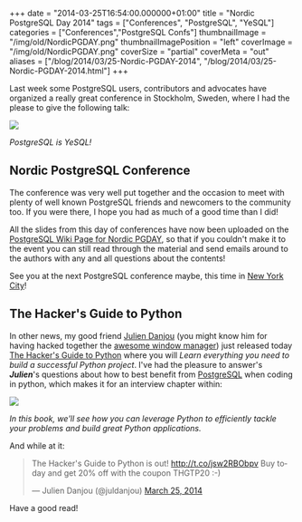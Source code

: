 +++
date = "2014-03-25T16:54:00.000000+01:00"
title = "Nordic PostgreSQL Day 2014"
tags = ["Conferences", "PostgreSQL", "YeSQL"]
categories = ["Conferences","PostgreSQL Confs"]
thumbnailImage = "/img/old/NordicPGDAY.png"
thumbnailImagePosition = "left"
coverImage = "/img/old/NordicPGDAY.png"
coverSize = "partial"
coverMeta = "out"
aliases = ["/blog/2014/03/25-Nordic-PGDAY-2014",
           "/blog/2014/03/25-Nordic-PGDAY-2014.html"]
+++

Last week some PostgreSQL users, contributors and advocates have organized a
really great conference in Stockholm, Sweden, where I had the please to give
the following talk:


<div class="figure center dim-margin">
  <a href="/images/confs/NordicPGDAY.pdf">
    <img src="/img/old/NordicPGDAY.png">
  </a>
</div>

*PostgreSQL is YeSQL!*

## Nordic PostgreSQL Conference

The conference was very well put together and the occasion to meet with
plenty of well known PostgreSQL friends and newcomers to the community too.
If you were there, I hope you had as much of a good time than I did!

All the slides from this day of conferences have now been uploaded on the
[PostgreSQL Wiki Page for Nordic PGDAY](https://wiki.postgresql.org/wiki/Nordic_PGDay_2014), so that if you couldn't make it to
the event you can still read through the material and send emails around to
the authors with any and all questions about the contents!

See you at the next PostgreSQL conference maybe, this time in 
[New York City](http://nyc.pgconf.us/2014/)!


## The Hacker's Guide to Python

In other news, my good friend 
[Julien Danjou](http://julien.danjou.info/) (you might know him for having
hacked together the 
[awesome window manager](http://awesome.naquadah.org/)) just released today
[The Hacker's Guide to Python](http://julien.danjou.info/books/the-hacker-guide-to-python) where you will 
*Learn everything you need to
build a successful Python project*. I've had the pleasure to answer's
***Julien***'s questions about how to best benefit from 
[PostgreSQL](http://www.postgresql.org/) when coding in
python, which makes it for an interview chapter within:


<div class="figure center dim-margin">
  <a href="http://julien.danjou.info/books/the-hacker-guide-to-python">
    <img src="/img/old/the-hacker-guide-to-python.png">
  </a>
</div>

*In this book, we'll see how you can leverage Python to efficiently tackle your problems and build great Python applications.*

And while at it:


<blockquote class="twitter-tweet" lang="en"><p>The Hacker&#39;s Guide to Python is out!&#10;<a href="http://t.co/jsw2RBObpv">http://t.co/jsw2RBObpv</a>&#10;Buy today and get 20% off with the coupon THGTP20 :-)</p>&mdash; Julien Danjou (@juldanjou) <a href="https://twitter.com/juldanjou/statuses/448474758485913600">March 25, 2014</a></blockquote>
<script async src="//platform.twitter.com/widgets.js" charset="utf-8"></script>


Have a good read!
